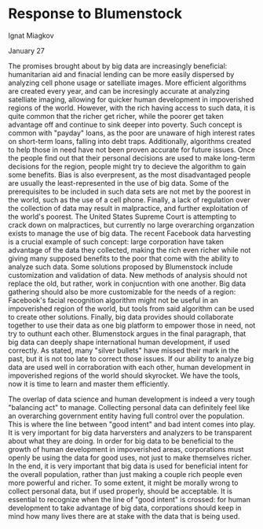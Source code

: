 # Response to Blumenstock 
Ignat Miagkov

January 27


The promises brought about by big data are increasingly beneficial: humanitarian aid and finacial lending can be more easily dispersed by analyzing cell phone usage or satelliate images. More efficient algorithms are created every year, and can be incresingly accurate at analyzing satelliate imaging, allowing for quicker human development in impoverished regions of the world. However, with the rich having access to such data, it is quite common that the richer get richer, while the poorer get taken advantage off and continue to sink deeper into poverty. Such concept is common with "payday" loans, as the poor are unaware of high interest rates on short-term loans, falling into debt traps. Additionally, algorithms created to help those in need have not been proven accurate for future issues. Once the people find out that their personal decisions are used to make long-term decisions for the region, people might try to decieve the algorithm to gain some benefits. Bias is also everpresent, as the most disadvantaged people are usually the least-represented in the use of big data. Some of the prerequisites to be included in such data sets are not met by the poorest in the world, such as the use of a cell phone. Finally, a lack of regulation over the collection of data may result in malpractice, and further exploitation of the world's poorest. The United States Supreme Court is attempting to crack down on malpractices, but currently no large overarching organzation exists to manage the use of big data. The recent Facebook data harvesting is a crucial example of such concept: large corporation have taken advantage of the data they collected, making the rich even richer while not giving many supposed benefits to the poor that come with the ability to analyze such data. Some solutions proposed by Blumenstock include customization and validation of data. New methods of analysis should not replace the old, but rather, work in conjucntion with one another. Big data gathering should also be more customizable for the needs of a region: Facebook's facial recognition algorithm might not be useful in an impoverished region of the world, but tools from said algorithm can be used to create other solutions. Finally, big data provides should collaborate together to use their data as one big platform to empower those in need, not try to outhunt each other. Blumenstock argues in the final paragraph, that big data can deeply shape international human development, if used correctly. As stated, many "silver bullets" have missed their mark in the past, but it is not too late to correct those issues. If our ability to analyze big data are used well in corraboration with each other, human development in impoverished regions of the world should skyrocket. We have the tools, now it is time to learn and master them efficiently. 


The overlap of data science and human development is indeed a very tough "balancing act" to manage. Collecting personal data can definitely feel like an overarching government entity having full control over the population. This is where the line between "good intent" and bad intent comes into play. It is very important for big data harversters and analyzers to be transparent about what they are doing. In order for big data to be beneficial to the growth of human development in impoverished areas, corporations must openly be using the data for good uses, not just to make themselves richer. In the end, it is very important that big data is used for beneficial intent for the overall population, rather than just making a couple rich people even more powerful and richer. To some extent, it might be morally wrong to collect personal data, but if used properly, should be acceptable. It is essential to recognize when the line of "good intent" is crossed: for human development to take advantage of big data, corporations should keep in mind how many lives there are at stake with the data that is being used.
